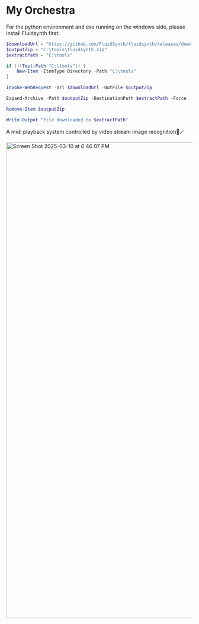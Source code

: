 # My Orchestra
For the python environment and exe running on the windows side, please install Fluidsynth first:


```powershell
$downloadUrl = "https://github.com/FluidSynth/fluidsynth/releases/download/v2.4.4/fluidsynth-2.4.4-win10-x64.zip"
$outputZip = "C:\tools\fluidsynth.zip"
$extractPath = "C:\tools"

if (!(Test-Path "C:\tools")) {
    New-Item -ItemType Directory -Path "C:\tools"
}

Invoke-WebRequest -Uri $downloadUrl -OutFile $outputZip

Expand-Archive -Path $outputZip -DestinationPath $extractPath -Force

Remove-Item $outputZip

Write-Output "file downloaded to $extractPath"
```

A midi playback system controlled by video stream image recognition🤏🪄


<img width="1280" alt="Screen Shot 2025-03-10 at 6 46 07 PM" src="https://github.com/user-attachments/assets/9f3439c8-0480-4b59-bcaf-55868248756d" />



